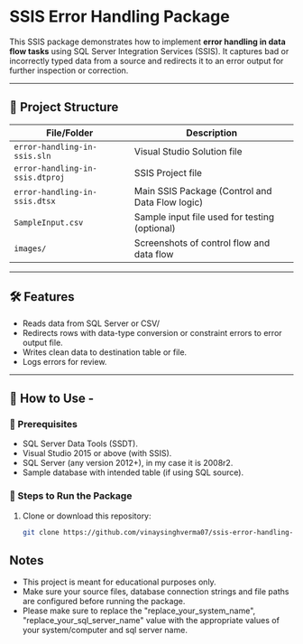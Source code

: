 # SSIS Error Handling Package

This SSIS package demonstrates how to implement **error handling in data flow tasks** using SQL Server Integration Services (SSIS). It captures bad or incorrectly typed data from a source and redirects it to an error output for further inspection or correction.

---

## 📁 Project Structure

| File/Folder | Description |
|-------------|-------------|
| `error-handling-in-ssis.sln` | Visual Studio Solution file |
| `error-handling-in-ssis.dtproj` | SSIS Project file |
| `error-handling-in-ssis.dtsx` | Main SSIS Package (Control and Data Flow logic) |
| `SampleInput.csv` | Sample input file used for testing (optional) |
| `images/` | Screenshots of control flow and data flow |

---

## 🛠️ Features

- Reads data from SQL Server or CSV/
- Redirects rows with data-type conversion or constraint errors to error output file.
- Writes clean data to destination table or file.
- Logs errors for review.

---

## 🚀 How to Use -

### 📌 Prerequisites

- SQL Server Data Tools (SSDT).
- Visual Studio 2015 or above (with SSIS).
- SQL Server (any version 2012+), in my case it is 2008r2.
- Sample database with intended table (if using SQL source).

### 🧩 Steps to Run the Package

1. Clone or download this repository:
   ```bash
   git clone https://github.com/vinaysinghverma07/ssis-error-handling-package.git
   
## Notes

- This project is meant for educational purposes only. 
- Make sure your source files, database connection strings and file paths are configured before running the package.
- Please make sure to replace the "replace_your_system_name", "replace_your_sql_server_name" value with the appropriate values of your system/computer and sql server name.
